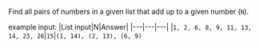 Find all pairs of numbers in a given list that add up to a given number (`N`).

example input:
|List input|N|Answer|
|---|---|---|
|`1, 2, 6, 8, 9, 11, 13, 14, 23, 26`|`15`|`(1, 14), (2, 13), (6, 9)`
